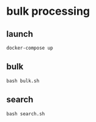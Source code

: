 # bulk processing

## launch

```shell
docker-compose up
```

## bulk

```shell
bash bulk.sh
```

## search

```shell
bash search.sh
```
